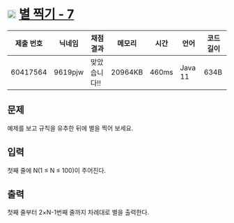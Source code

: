 # <img width="20px"  src="https://d2gd6pc034wcta.cloudfront.net/tier/3.svg" class="solvedac-tier"> [별 찍기 - 7](https://www.acmicpc.net/problem/2444) 

| 제출 번호 | 닉네임 | 채점 결과 | 메모리 | 시간 | 언어 | 코드 길이 |
|---|---|---|---|---|---|---|
|60417564|9619pjw|맞았습니다!! |20964KB|460ms|Java 11|634B|

## 문제
<p>예제를 보고 규칙을 유추한 뒤에 별을 찍어 보세요.</p>

## 입력
<p>첫째 줄에 N(1 ≤ N ≤ 100)이 주어진다.</p>

## 출력
<p>첫째 줄부터 2×N-1번째 줄까지 차례대로 별을 출력한다.</p>

